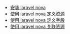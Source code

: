 - [安装 laravel nova](/laravel/nova/how-to-installation-laravel-nove.md)
- [使用 laravel nova 定义资源](/laravel/nova/how-to-defining-resources-use-laravel-nova.md)
- [使用 laravel nova 定义字段](/laravel/nova/how-to-defining-more-fields-use-laravel-nova.md)
- [使用 laravel nova 关联资源](/laravel/nova/how-to-use-resources-relationships-in-laravel-nova.md)
